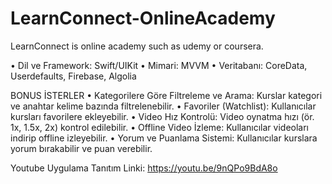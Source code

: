 # LearnConnect-OnlineAcademy
LearnConnect is online academy such as udemy or coursera. 

• Dil ve Framework: Swift/UIKit
• Mimari: MVVM
• Veritabanı: CoreData, Userdefaults, Firebase, Algolia


BONUS İSTERLER
• Kategorilere Göre Filtreleme ve Arama: Kurslar kategori ve anahtar kelime bazında filtrelenebilir.
• Favoriler (Watchlist): Kullanıcılar kursları favorilere ekleyebilir.
• Video Hız Kontrolü: Video oynatma hızı (ör. 1x, 1.5x, 2x) kontrol edilebilir.
• Offline Video İzleme: Kullanıcılar videoları indirip offline izleyebilir.
• Yorum ve Puanlama Sistemi: Kullanıcılar kurslara yorum bırakabilir ve puan verebilir.


Youtube Uygulama Tanıtım Linki: https://youtu.be/9nQPo9BdA8o

